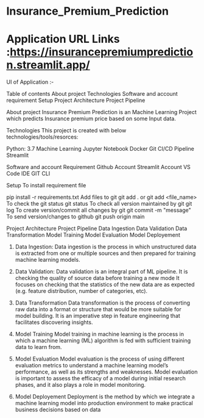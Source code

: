# Insurance_Premium_Prediction

# Application URL Links :https://insurancepremiumprediction.streamlit.app/


UI of Application :-

Table of contents
About project
Technologies
Software and account requirement
Setup
Project Architecture
Project Pipeline

About project
Insurance Premium Prediction is an Machine Learning Project which predicts Insurance premium price based on some Input data.


Technologies
This project is created with below technologies/tools/resorces:

Python: 3.7
Machine Learning
Jupyter Notebook
Docker
Git
CI/CD Pipeline
Streamlit

Software and account Requirement
Github Account
Streamlit Account
VS Code IDE
GIT CLI

Setup
To install requirement file

pip install -r requirements.txt
Add files to git git add . or git add <file_name>
To check the git status git status
To check all version maintained by git git log
To create version/commit all changes by git git commit -m "message"
To send version/changes to github git push origin main

Project Architecture
Project Pipeline
Data Ingestion
Data Validation
Data Transformation
Model Training
Model Evaluation
Model Deployement

1. Data Ingestion:
Data ingestion is the process in which unstructured data is extracted from one or multiple sources and then prepared for training machine learning models.

2. Data Validation:
Data validation is an integral part of ML pipeline. It is checking the quality of source data before training a new mode
It focuses on checking that the statistics of the new data are as expected (e.g. feature distribution, number of categories, etc).

3. Data Transformation
Data transformation is the process of converting raw data into a format or structure that would be more suitable for model building.
It is an imperative step in feature engineering that facilitates discovering insights.

4. Model Training
Model training in machine learning is the process in which a machine learning (ML) algorithm is fed with sufficient training data to learn from.

5. Model Evaluation
Model evaluation is the process of using different evaluation metrics to understand a machine learning model’s performance, as well as its strengths and weaknesses.
Model evaluation is important to assess the efficacy of a model during initial research phases, and it also plays a role in model monitoring.

6. Model Deployement
Deployment is the method by which we integrate a machine learning model into production environment to make practical business decisions based on data
